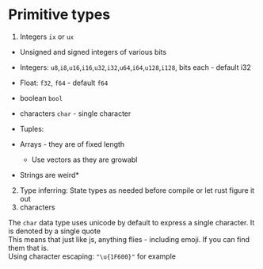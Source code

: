 # Primitive types

1. Integers `ix` or `ux`

* Unsigned and signed integers of various bits
* Integers: `u8`,`i8`,`u16`,`i16`,`u32`,`i32`,`u64`,`i64`,`u128`,`i128`, bits each - default i32

* Float: `f32`, `f64` - default `f64`
* boolean `bool`
* characters `char` - single character
* Tuples: 
* Arrays - they are of fixed length
  * Use vectors as they are growabl
* Strings are weird*

2. Type inferring: State types as needed before compile or let rust figure it out
3. characters

The `char` data type uses unicode by default to express a single character. It is denoted by a single quote  
This means that just like js, anything flies - including emoji. If you can find them that is.  
Using character escaping: `"\u{1F600}"` for example
